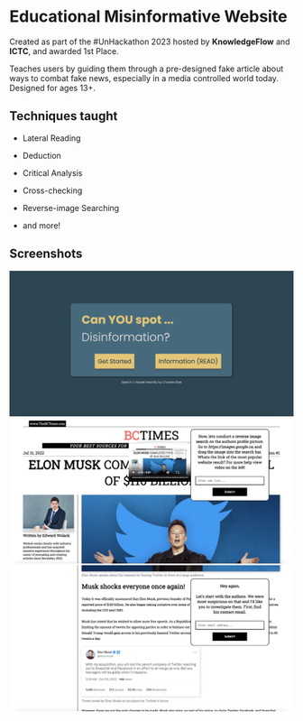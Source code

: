 
# Educational Misinformative Website

Created as part of the #UnHackathon 2023 hosted by **KnowledgeFlow** and **ICTC**, and awarded 1st Place.

Teaches users by guiding them through a pre-designed fake article about ways to combat fake news, especially in a media controlled world today. Designed for ages 13+. 

  






## Techniques taught

- Lateral Reading

- Deduction

- Critical Analysis

- Cross-checking

- Reverse-image Searching

- and more!


## Screenshots

<kbd>
  <img src="https://github.com/c4bae/MisinfoEd/blob/main/images/preview1.png">
</kbd>
<kbd>
  <img src="https://github.com/c4bae/MisinfoEd/blob/main/images/preview2.png">
</kbd>
<kbd>
  <img src="https://github.com/c4bae/MisinfoEd/blob/main/images/preview3.png">
</kbd>

